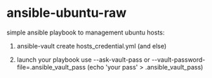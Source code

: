 # ansible-ubuntu-raw

simple ansible playbook to management ubuntu hosts:



1. ansible-vault create hosts_credential.yml (and else)

2. launch your playbook use --ask-vault-pass or --vault-password-file=.ansible_vault_pass (echo 'your pass' > .ansible_vault_pass)
